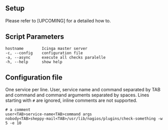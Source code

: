 ## Setup
Please refer to [UPCOMING] for a detailed how to.

## Script Parameters

    hostname        Icinga master server
    -c, --config    configuration file
    -a, --async     execute all checks paralelle
    -h, --help      show help

## Configuration file
One service per line. User, service name and command separated by TAB and command and command arguments separated by spaces. Lines starting with ``#`` are ignored, inline comments are not supported.

    # a comment
    user<TAB>service-name<TAB>command args
    nobody<TAB>sheppy-mail<TAB>/usr/lib/nagios/plugins/check-something -w 5 -e 10
